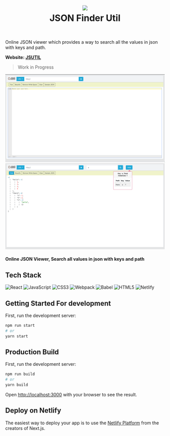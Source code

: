<div align="center">
 <h1> <Image src="https://jsutil.netlify.app/app-logo-2.png" width="80px"><br/>JSON Finder Util</h1>
</div>
<br/>

Online JSON viewer which provides a way to search all the values in json with keys and path.


**Website: [JSUTIL](https://jsutil.netlify.app/)**

> Work in Progress

![image](./img.png)
![image](./img_1.png)

#### Online JSON Viewer, Search all values in json with keys and path

## Tech Stack

![React](https://img.shields.io/badge/react-%2320232a.svg?style=for-the-badge&logo=react&logoColor=%2361DAFB)
![JavaScript](https://img.shields.io/badge/javascript-%23323330.svg?style=for-the-badge&logo=javascript&logoColor=%23F7DF1E)
![CSS3](https://img.shields.io/badge/css3-%231572B6.svg?style=for-the-badge&logo=css3&logoColor=white)
![Webpack](https://img.shields.io/badge/Webpack-%23323330.svg?style=for-the-badge&logo=javascript&logoColor=%23F7DF1E)
![Babel](https://img.shields.io/badge/Babel-%23323330.svg?style=for-the-badge&logo=javascript&logoColor=%23F7DF1E)
![HTML5](https://img.shields.io/badge/html5-%23E34F26.svg?style=for-the-badge&logo=html5&logoColor=white)
![Netlify](https://img.shields.io/badge/Netlify-black?style=for-the-badge&logoColor=white)

## Getting Started For development

First, run the development server:

```bash
npm run start
# or
yarn start
```

## Production Build

First, run the development server:

```bash
npm run build
# or
yarn build
```

Open [http://localhost:3000](http://localhost:3000) with your browser to see the result.

## Deploy on Netlify

The easiest way to deploy your app is to use the [Netlify Platform](https://docs.netlify.com/?_gl=1%2ayk5szy%2a_gcl_au%2aMzY2MzU4MzgzLjE2OTM1NTM4MTg.) from the creators of Next.js.

